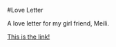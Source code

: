 #Love Letter

A love letter for my girl friend, Meili.

[This is the link!](http://helloyou2012.me/iloveyou/)